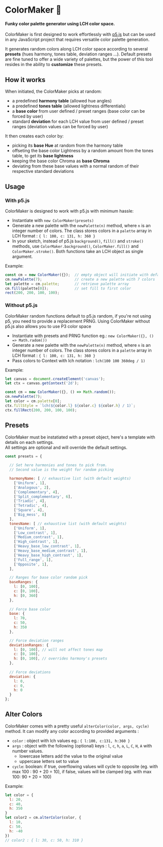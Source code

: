 # ColorMaker 🌈

#### Funky color palette generator using LCH color space. 

ColorMaker is first designed to work effortlessly with [p5.js](https://p5js.org/) but can be used in any JavaScript project that requires versatile color palette generation.

It generates random colors along LCH color space according to several **presets** (hues harmony, tones table, deviation ranges …). Default presets are fine tuned to offer a wide variety of palettes, but the power of this tool resides in the ability to **customize** these presets.

## How it works

When initiated, the ColorMaker picks at random:
- a predefined **harmony table** (allowed hue angles)
- a predefined **tones table** (allowed lightness differentials)
- a **base color** from user defined / preset ranges (base color can be forced by user)
- standard **deviation** for each LCH value from user defined / preset ranges (deviation values can be forced by user)

It then creates each color by:
- picking its **base Hue** at random from the harmony table
- offseting the base color Lightness by a random amount from the tones table, to get its **base lightness**
- keeping the base color Chroma as **base Chroma**
- deviating from these base values with a normal random of their respective standard deviations


## Usage

### With p5.js

ColorMaker is designed to work with p5.js with minimum hassle:
- Instantiate with `new ColorMaker(presets)`
- Generate a new palette with the `newPalette(n)` method, where `n` is an integer number of colors. The class stores colors in a `palette` array in LCH format : `{ l: 100, c: 131, h: 360 }`
- In your sketch, instead of p5.js `background()`, `fill()` and `stroke()` methods, use `ColorMaker.background()`, `ColorMaker.fill()` and `ColorMaker.stroke()`. Both functions take an LCH object as single argument.

Example:
```js
const cm = new ColorMaker({});  // empty object will initiate with default settings
cm.newPalette(7);               // create a new palette with 7 colors
let palette = cm.palette;       // retrieve palette array
cm.fill(palette[0]);            // set fill to first color
rect(200, 200, 100, 100);
```

### Without p5.js

ColorMaker random functions default to p5.js random, if you're not using p5, you need to provide a replacement PRNG. Using ColorMaker without p5.js also allows you to use P3 color space
- Instantiate with presets and PRNG function eg.: `new ColorMaker({}, () => Math.radom())`
- Generate a new palette with the `newPalette(n)` method, where `n` is an integer number of colors. The class stores colors in a `palette` array in LCH format : `{ l: 100, c: 131, h: 360 }`
- Pass colors to Context with lch notation : `lch(100 100 360deg / 1)`
  
Example:
```js
let canvas = document.createElement('canvas');
let ctx = canvas.getContext('2d');

const cm = new ColorMaker({}, () => Math.random());
cm.newPalette(7);
let color = cm.palette[0];
ctx.fillStyle = `lch(${color.l} ${color.c} ${color.h} / 1)`;
ctx.fillRect(200, 200, 100, 100);
```


## Presets
ColorMaker must be instatiated with a preset object, here's a template with details on each settings.  
All settings are optional and will override the default settings.

```js
const presets = {
  
  // Set here harmonies and tones to pick from.
  // Second value is the weight for random picking

  harmonyName: [ // exhaustive list (with default weights)
    ['Uniform', 1], 
    ['Analogous', 2], 
    ['Complementary', 4],
    ['Split_complementary', 6],
    ['Triadic', 4],
    ['Tetradic', 4],
    ['Square', 4],
    ['Big_mess', 8]
  ],
  tonesName: [ // exhaustive list (with default weights)
    ['Uniform', 1],
    ['Low_contrast', 1],
    ['Medium_contrast', 1],
    ['High_contrast', 1],
    ['Heavy_base_low_contrast', 1],
    ['Heavy_base_medium_contrast', 1],
    ['Heavy_base_high_contrast', 1],
    ['Full_range', 1],
    ['Opposite', 1],
  ],

  // Ranges for base color random pick
  baseRanges: {
    l: [0, 100],
    c: [0, 100],
    h: [0, 360]
  },
  
  // Force base color 
  base: {
    l: 70,
    c: 50,
    h: 350
  },

  // Force deviation ranges
  deviationRanges: {
    l: [0, 100], // will not affect tones map
    c: [0, 100],
    h: [0, 100], // overrides harmony's presets
  },
  
  // Force deviations 
  deviation: {
    l: 0,
    c: 0,
    h: 0
  }
};
```

## Alter Colors
ColorMaker comes with a pretty useful `alterColor(color, args, cycle)` method. It can modify any color according to provided arguments :
- `color` : object with lch values eg.: `{ l:100, c:131, h:360 }`
- `args` : object with the following (optional) keys : `l`, `c`, `h`, `a`, `L`, `C`, `H`, `A` with number values.
  - lowercase letters add the value to the original value
  - uppercase letters set to value
- `cycle`: boolean: if true, overflowing values will cycle to opposite (eg. with max 100 : 90 + 20 = 10), if false, values will be clamped (eg. with max 100: 90 + 20 = 100)

Example: 
```js
let color = {
  l: 20,
  c: 40,
  h: 350
}
let color2 = cm.alterColor(color, {
  l: 10,
  C: 50,
  h: -40
})
// color2 : { l: 30, c: 50, h: 310 }
```